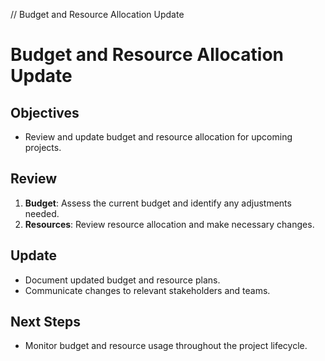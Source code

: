 // Budget and Resource Allocation Update
# Budget and Resource Allocation Update

## Objectives
- Review and update budget and resource allocation for upcoming projects.

## Review
1. **Budget**: Assess the current budget and identify any adjustments needed.
2. **Resources**: Review resource allocation and make necessary changes.

## Update
- Document updated budget and resource plans.
- Communicate changes to relevant stakeholders and teams.

## Next Steps
- Monitor budget and resource usage throughout the project lifecycle.